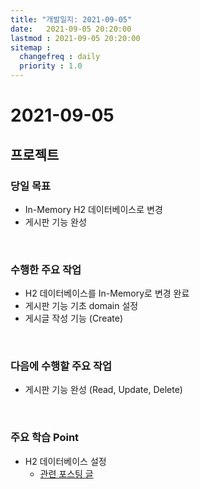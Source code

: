 ```yaml
---
title: "개발일지: 2021-09-05"
date:   2021-09-05 20:20:00
lastmod : 2021-09-05 20:20:00
sitemap :
  changefreq : daily
  priority : 1.0
---
```


# 2021-09-05
## 프로젝트
### 당일 목표
- In-Memory H2 데이터베이스로 변경
- 게시판 기능 완성

<br/>

### 수행한 주요 작업
- H2 데이터베이스를 In-Memory로 변경 완료
- 게시판 기능 기초 domain 설정
- 게시글 작성 기능 (Create)


<br/>

### 다음에 수행할 주요 작업
- 게시판 기능 완성 (Read, Update, Delete)

<br/>

### 주요 학습 Point
- H2 데이터베이스 설정
  - [관련 포스팅 글](https://taegyunwoo.github.io/spring-mvc/SPRING_MVC_H2Setting)

<br/><br/>
